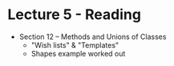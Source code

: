 # Lecture 5 - Reading

- Section 12 – Methods and Unions of Classes
    - "Wish lists" & "Templates"
    - Shapes example worked out



